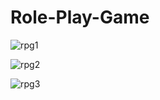 # Role-Play-Game

![rpg1](https://user-images.githubusercontent.com/119573539/221172672-5b77d03c-cd63-4eed-b23a-8066377e136d.png)

![rpg2](https://user-images.githubusercontent.com/119573539/221172751-70b4d85c-3f14-4cfc-a166-a79666cb24b3.png)

![rpg3](https://user-images.githubusercontent.com/119573539/221172790-56d121a1-51a2-4691-a4a5-97ee11d0e55f.png)


